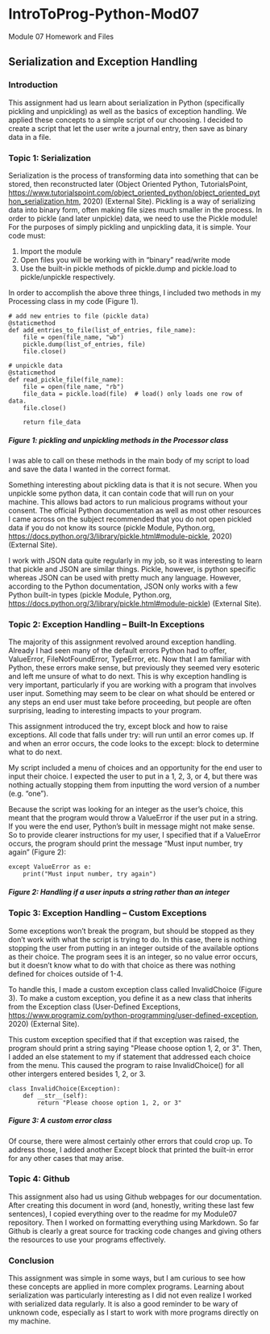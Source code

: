 # IntroToProg-Python-Mod07
Module 07 Homework and Files

## Serialization and Exception Handling
### Introduction

This assignment had us learn about serialization in Python (specifically pickling and unpickling) as well as the basics of exception handling. We applied these concepts to a simple script of our choosing. I decided to create a script that let the user write a journal entry, then save as binary data in a file. 

### Topic 1: Serialization

Serialization is the process of transforming data into something that can be stored, then reconstructed later (Object Oriented Python, TutorialsPoint, https://www.tutorialspoint.com/object_oriented_python/object_oriented_python_serialization.htm, 2020) (External Site). Pickling is a way of serializing data into binary form, often making file sizes much smaller in the process. 
In order to pickle (and later unpickle) data, we need to use the Pickle module! For the purposes of simply pickling and unpickling data, it is simple. Your code must:
1.	Import the module
2.	Open files you will be working with in “binary” read/write mode
3.	Use the built-in pickle methods of pickle.dump and pickle.load to pickle/unpickle respectively. 

In order to accomplish the above three things, I included two methods in my Processing class in my code (Figure 1).

```
# add new entries to file (pickle data)
@staticmethod
def add_entries_to_file(list_of_entries, file_name):
    file = open(file_name, "wb")
    pickle.dump(list_of_entries, file)
    file.close()

# unpickle data
@staticmethod
def read_pickle_file(file_name):
    file = open(file_name, "rb")
    file_data = pickle.load(file)  # load() only loads one row of data.
    file.close()

    return file_data
```
##### Figure 1: pickling and unpickling methods in the Processor class

I was able to call on these methods in the main body of my script to load and save the data I wanted in the correct format. 

Something interesting about pickling data is that it is not secure. When you unpickle some python data, it can contain code that will run on your machine. This allows bad actors to run malicious programs without your consent. The official Python documentation as well as most other resources I came across on the subject recommended that you do not open pickled data if you do not know its source (pickle Module, Python.org, https://docs.python.org/3/library/pickle.html#module-pickle, 2020) (External Site). 

I work with JSON data quite regularly in my job, so it was interesting to learn that pickle and JSON are similar things. Pickle, however, is python specific whereas JSON can be used with pretty much any language. However, according to the Python documentation, JSON only works with a few Python built-in types (pickle Module, Python.org, https://docs.python.org/3/library/pickle.html#module-pickle) (External Site). 

### Topic 2: Exception Handling – Built-In Exceptions

The majority of this assignment revolved around exception handling. Already I had seen many of the default errors Python had to offer, ValueError, FileNotFoundError, TypeError, etc. Now that I am familiar with Python, these errors make sense, but previously they seemed very esoteric and left me unsure of what to do next. 
This is why exception handling is very important, particularly if you are working with a program that involves user input. Something may seem to be clear on what should be entered or any steps an end user must take before proceeding, but people are often surprising, leading to interesting impacts to your program. 

This assignment introduced the try, except block and how to raise exceptions. All code that falls under try: will run until an error comes up. If and when an error occurs, the code looks to the except: block to determine what to do next. 

My script included a menu of choices and an opportunity for the end user to input their choice. I expected the user to put in a 1, 2, 3, or 4, but there was nothing actually stopping them from inputting the word version of a number (e.g. “one”). 

Because the script was looking for an integer as the user’s choice, this meant that the program would throw a ValueError if the user put in a string. If you were the end user, Python’s built in message might not make sense. So to provide clearer instructions for my user, I specified that if a ValueError occurs, the program should print the message “Must input number, try again” (Figure 2):
```
except ValueError as e:
    print("Must input number, try again")
```
##### Figure 2: Handling if a user inputs a string rather than an integer

### Topic 3: Exception Handling – Custom Exceptions

Some exceptions won’t break the program, but should be stopped as they don’t work with what the script is trying to do. In this case, there is nothing stopping the user from putting in an integer outside of the available options as their choice. The program sees it is an integer, so no value error occurs, but it doesn’t know what to do with that choice as there was nothing defined for choices outside of 1-4. 

To handle this, I made a custom exception class called InvalidChoice (Figure 3). To make a custom exception, you define it as a new class that inherits from the Exception class (User-Defined Exceptions, https://www.programiz.com/python-programming/user-defined-exception, 2020) (External Site). 

This custom exception specified that if that exception was raised, the program should print a string saying "Please choose option 1, 2, or 3". Then, I added an else statement to my if statement that addressed each choice from the menu. This caused the program to raise InvalidChoice() for all other intergers entered besides 1, 2, or 3.
```
class InvalidChoice(Exception):
    def __str__(self):
        return "Please choose option 1, 2, or 3"
```
##### Figure 3: A custom error class

Of course, there were almost certainly other errors that could crop up. To address those, I added another Except block that printed the built-in error for any other cases that may arise. 

### Topic 4: Github

This assignment also had us using Github webpages for our documentation. After creating this document in word (and, honestly, writing these last few sentences), I copied everything over to the readme for my Module07 repository. Then I worked on formatting everything using Markdown. 
So far Github is clearly a great source for tracking code changes and giving others the resources to use your programs effectively. 

### Conclusion

This assignment was simple in some ways, but I am curious to see how these concepts are applied in more complex programs. Learning about serialization was particularly interesting as I did not even realize I worked with serialized data regularly. It is also a good reminder to be wary of unknown code, especially as I start to work with more programs directly on my machine. 
